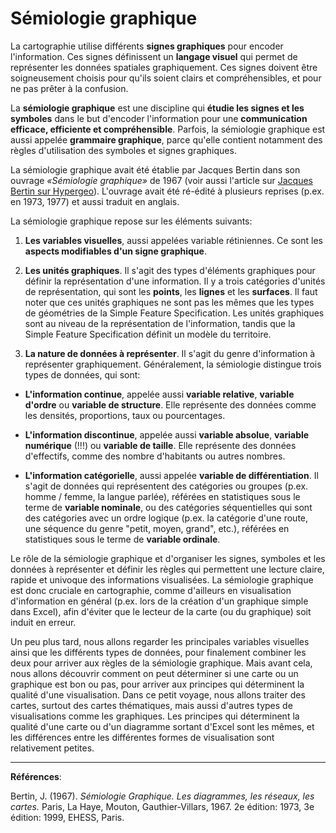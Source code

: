 # Sémiologie graphique

La cartographie utilise différents **signes graphiques** pour encoder l'information. Ces signes définissent un **langage visuel** qui permet de représenter les données spatiales graphiquement. Ces signes doivent être soigneusement choisis pour qu'ils soient clairs et compréhensibles, et pour ne pas prêter à la confusion.

La **sémiologie graphique** est une discipline qui **étudie les signes et les symboles** dans le but d'encoder l'information pour une **communication efficace, efficiente et compréhensible**. Parfois, la sémiologie graphique est aussi appelée **grammaire graphique**, parce qu'elle contient notamment des règles d'utilisation des symboles et signes graphiques.

La sémiologie graphique avait été établie par Jacques Bertin dans son ouvrage <i>«Sémiologie graphique»</i> de 1967 (voir aussi l'article sur [Jacques Bertin sur Hypergeo](https://hypergeo.eu/jacques-bertin/)). L'ouvrage avait été ré-édité à plusieurs reprises (p.ex. en 1973, 1977) et aussi traduit en anglais.

La sémiologie graphique repose sur les éléments suivants:

1. **Les variables visuelles**, aussi appelées variable rétiniennes. Ce sont les **aspects modifiables d'un signe graphique**.

2. **Les unités graphiques**. Il s'agit des types d'éléments graphiques pour définir la représentation d'une information. Il y a trois catégories d'unités de représentation, qui sont les **points**, les **lignes** et les **surfaces**. Il faut noter que ces unités graphiques ne sont pas les mêmes que les types de géométries de la Simple Feature Specification. Les unités graphiques sont au niveau de la représentation de l'information, tandis que la Simple Feature Specification définit un modèle du territoire.

3. **La nature de données à représenter**. Il s'agit du genre d'information à représenter graphiquement. Généralement, la sémiologie distingue trois types de données, qui sont:
- **L'information continue**, appelée aussi **variable relative**, **variable d'ordre** ou **variable de structure**. Elle représente des données comme les densités, proportions, taux ou pourcentages.

- **L'information discontinue**, appelée aussi **variable absolue**, **variable numérique** (!!!) ou **variable de taille**. Elle représente des données d'effectifs, comme des nombre d'habitants ou autres nombres.

- **L'information catégorielle**, aussi appelée **variable de différentiation**. Il s'agit de données qui représentent des catégories ou groupes (p.ex. homme / femme, la langue parlée), référées en statistiques sous le terme de **variable nominale**, ou des catégories séquentielles qui sont des catégories avec un ordre logique (p.ex. la catégorie d'une route, une séquence du genre "petit, moyen, grand", etc.), référées en statistiques sous le terme de **variable ordinale**.

Le rôle de la sémiologie graphique et d'organiser les signes, symboles et les données à représenter et définir les règles qui permettent une lecture claire, rapide et univoque des informations visualisées. La sémiologie graphique est donc cruciale en cartographie, comme d'ailleurs en visualisation d'information en général (p.ex. lors de la création d'un graphique simple dans Excel), afin d'éviter que le lecteur de la carte (ou du graphique) soit induit en erreur.

Un peu plus tard, nous allons regarder les principales variables visuelles ainsi que les différents types de données, pour finalement combiner les deux pour arriver aux règles de la sémiologie graphique. Mais avant cela, nous allons découvrir comment on peut déterminer si une carte ou un graphique est bon ou pas, pour arriver aux principes qui déterminent la qualité d'une visualisation. Dans ce petit voyage, nous allons traiter des cartes, surtout des cartes thématiques, mais aussi d'autres types de visualisations comme les graphiques. Les principes qui déterminent la qualité d'une carte ou d'un diagramme sortant d'Excel sont les mêmes, et les différences entre les différentes formes de visualisation sont relativement petites.

---

**Références**:

Bertin, J. (1967). <i>Sémiologie Graphique. Les diagrammes, les réseaux, les cartes.</i> Paris, La Haye, Mouton, Gauthier-Villars, 1967. 2e édition: 1973, 3e édition: 1999, EHESS, Paris.

